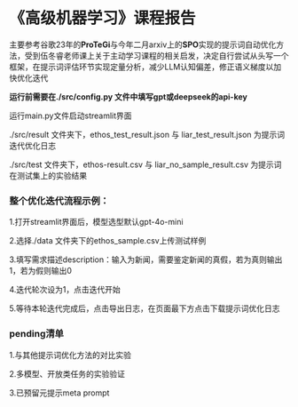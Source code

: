 # 《高级机器学习》课程报告

主要参考谷歌23年的**ProTeGi**与今年二月arxiv上的**SPO**实现的提示词自动优化方法，受到伍冬睿老师课上关于主动学习课程的相关启发，决定自行尝试从头写一个框架，在提示词评估环节实现定量分析，减少LLM认知偏差，修正语义梯度以加快优化迭代

**运行前需要在./src/config.py 文件中填写gpt或deepseek的api-key**

运行main.py文件启动streamlit界面

./src/result 文件夹下，ethos_test_result.json 与 liar_test_result.json 为提示词迭代优化日志

./src/test 文件夹下，ethos-result.csv 与 liar_no_sample_result.csv 为提示词在测试集上的实验结果



### 整个优化迭代流程示例：

1.打开streamlit界面后，模型选型默认gpt-4o-mini

2.选择./data 文件夹下的ethos_sample.csv上传测试样例

3.填写需求描述description：输入为新闻，需要鉴定新闻的真假，若为真则输出1，若为假则输出0

4.迭代轮次设为1，点击迭代开始

5.等待本轮迭代完成后，点击导出日志，在页面最下方点击下载提示词优化日志



### pending清单

1.与其他提示词优化方法的对比实验

2.多模型、开放类任务的实验验证

3.已预留元提示meta prompt
